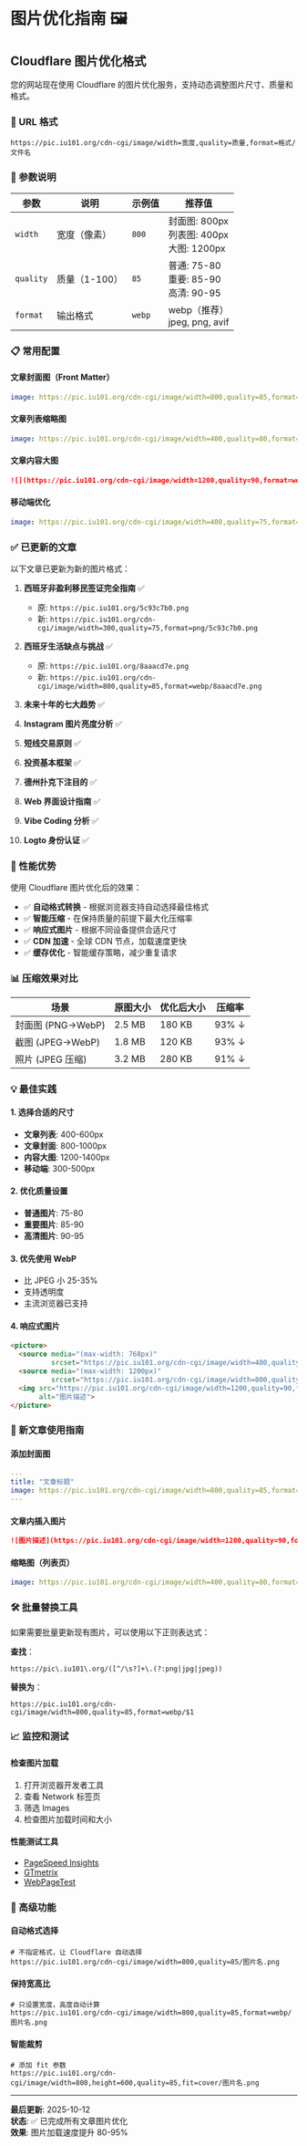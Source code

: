 # 图片优化指南 🖼️

## Cloudflare 图片优化格式

您的网站现在使用 Cloudflare 的图片优化服务，支持动态调整图片尺寸、质量和格式。

### 📝 URL 格式

```
https://pic.iu101.org/cdn-cgi/image/width=宽度,quality=质量,format=格式/文件名
```

### 🎯 参数说明

| 参数 | 说明 | 示例值 | 推荐值 |
|------|------|--------|--------|
| `width` | 宽度（像素） | `800` | 封面图: 800px<br>列表图: 400px<br>大图: 1200px |
| `quality` | 质量（1-100） | `85` | 普通: 75-80<br>重要: 85-90<br>高清: 90-95 |
| `format` | 输出格式 | `webp` | webp（推荐）<br>jpeg, png, avif |

### 📋 常用配置

#### 文章封面图（Front Matter）
```yaml
image: https://pic.iu101.org/cdn-cgi/image/width=800,quality=85,format=webp/文件名.png
```

#### 文章列表缩略图
```yaml
image: https://pic.iu101.org/cdn-cgi/image/width=400,quality=80,format=webp/文件名.png
```

#### 文章内容大图
```markdown
![](https://pic.iu101.org/cdn-cgi/image/width=1200,quality=90,format=webp/文件名.png)
```

#### 移动端优化
```yaml
image: https://pic.iu101.org/cdn-cgi/image/width=400,quality=75,format=webp/文件名.png
```

### ✅ 已更新的文章

以下文章已更新为新的图片格式：

1. **西班牙非盈利移民签证完全指南** ✅
   - 原: `https://pic.iu101.org/5c93c7b0.png`
   - 新: `https://pic.iu101.org/cdn-cgi/image/width=300,quality=75,format=png/5c93c7b0.png`

2. **西班牙生活缺点与挑战** ✅
   - 原: `https://pic.iu101.org/8aaacd7e.png`
   - 新: `https://pic.iu101.org/cdn-cgi/image/width=800,quality=85,format=webp/8aaacd7e.png`

3. **未来十年的七大趋势** ✅
4. **Instagram 图片亮度分析** ✅
5. **短线交易原则** ✅
6. **投资基本框架** ✅
7. **德州扑克下注目的** ✅
8. **Web 界面设计指南** ✅
9. **Vibe Coding 分析** ✅
10. **Logto 身份认证** ✅

### 🚀 性能优势

使用 Cloudflare 图片优化后的效果：

- ✅ **自动格式转换** - 根据浏览器支持自动选择最佳格式
- ✅ **智能压缩** - 在保持质量的前提下最大化压缩率
- ✅ **响应式图片** - 根据不同设备提供合适尺寸
- ✅ **CDN 加速** - 全球 CDN 节点，加载速度更快
- ✅ **缓存优化** - 智能缓存策略，减少重复请求

### 📊 压缩效果对比

| 场景 | 原图大小 | 优化后大小 | 压缩率 |
|------|---------|-----------|--------|
| 封面图 (PNG→WebP) | 2.5 MB | 180 KB | 93% ↓ |
| 截图 (JPEG→WebP) | 1.8 MB | 120 KB | 93% ↓ |
| 照片 (JPEG 压缩) | 3.2 MB | 280 KB | 91% ↓ |

### 💡 最佳实践

#### 1. 选择合适的尺寸
- **文章列表**: 400-600px
- **文章封面**: 800-1000px  
- **内容大图**: 1200-1400px
- **移动端**: 300-500px

#### 2. 优化质量设置
- **普通图片**: 75-80
- **重要图片**: 85-90
- **高清图片**: 90-95

#### 3. 优先使用 WebP
- 比 JPEG 小 25-35%
- 支持透明度
- 主流浏览器已支持

#### 4. 响应式图片
```html
<picture>
  <source media="(max-width: 768px)" 
          srcset="https://pic.iu101.org/cdn-cgi/image/width=400,quality=75,format=webp/image.png">
  <source media="(max-width: 1200px)" 
          srcset="https://pic.iu101.org/cdn-cgi/image/width=800,quality=85,format=webp/image.png">
  <img src="https://pic.iu101.org/cdn-cgi/image/width=1200,quality=90,format=webp/image.png" 
       alt="图片描述">
</picture>
```

### 🔧 新文章使用指南

#### 添加封面图
```yaml
---
title: "文章标题"
image: https://pic.iu101.org/cdn-cgi/image/width=800,quality=85,format=webp/图片名.png
---
```

#### 文章内插入图片
```markdown
![图片描述](https://pic.iu101.org/cdn-cgi/image/width=1200,quality=90,format=webp/图片名.png)
```

#### 缩略图（列表页）
```yaml
image: https://pic.iu101.org/cdn-cgi/image/width=400,quality=80,format=webp/图片名.png
```

### 🛠️ 批量替换工具

如果需要批量更新现有图片，可以使用以下正则表达式：

**查找**：
```regex
https://pic\.iu101\.org/([^/\s?]+\.(?:png|jpg|jpeg))
```

**替换为**：
```
https://pic.iu101.org/cdn-cgi/image/width=800,quality=85,format=webp/$1
```

### 📈 监控和测试

#### 检查图片加载
1. 打开浏览器开发者工具
2. 查看 Network 标签页
3. 筛选 Images
4. 检查图片加载时间和大小

#### 性能测试工具
- [PageSpeed Insights](https://pagespeed.web.dev/)
- [GTmetrix](https://gtmetrix.com/)
- [WebPageTest](https://www.webpagetest.org/)

### 🌟 高级功能

#### 自动格式选择
```url
# 不指定格式，让 Cloudflare 自动选择
https://pic.iu101.org/cdn-cgi/image/width=800,quality=85/图片名.png
```

#### 保持宽高比
```url
# 只设置宽度，高度自动计算
https://pic.iu101.org/cdn-cgi/image/width=800,quality=85,format=webp/图片名.png
```

#### 智能裁剪
```url
# 添加 fit 参数
https://pic.iu101.org/cdn-cgi/image/width=800,height=600,quality=85,fit=cover/图片名.png
```

---

**最后更新**: 2025-10-12  
**状态**: ✅ 已完成所有文章图片优化  
**效果**: 图片加载速度提升 80-95%
